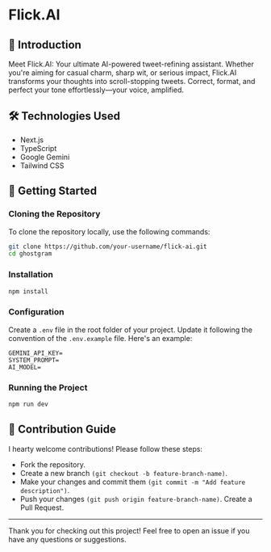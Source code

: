 # Flick.AI

## 📖 Introduction

Meet Flick.AI: Your ultimate AI-powered tweet-refining assistant. Whether you're aiming for casual charm, sharp wit, or serious impact, Flick.AI transforms your thoughts into scroll-stopping tweets. Correct, format, and perfect your tone effortlessly—your voice, amplified.

## 🛠️ Technologies Used

- Next.js
- TypeScript
- Google Gemini
- Tailwind CSS

## 🚀 Getting Started

### Cloning the Repository

To clone the repository locally, use the following commands:

```bash
git clone https://github.com/your-username/flick-ai.git 
cd ghostgram
```

### Installation
```bash
npm install
```
### Configuration
Create a `.env` file in the root folder of your project. Update it following the convention of the `.env.example` file. 
Here's an example:
```
GEMINI_API_KEY=
SYSTEM_PROMPT=
AI_MODEL=
```

### Running the Project
```bash
npm run dev
```

## 🤝 Contribution Guide
I hearty welcome contributions! Please follow these steps:
- Fork the repository.
- Create a new branch `(git checkout -b feature-branch-name)`.
- Make your changes and commit them `(git commit -m "Add feature description")`.
- Push your changes `(git push origin feature-branch-name)`.
Create a Pull Request.

***
Thank you for checking out this project! Feel free to open an issue if you have any questions or suggestions.